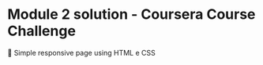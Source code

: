 # Module 2 solution - Coursera Course Challenge

:small_orange_diamond: Simple responsive page using HTML e CSS 

